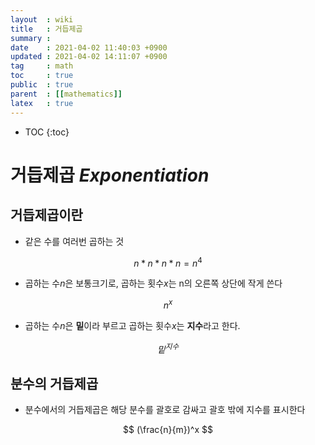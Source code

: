 ```yaml
---
layout  : wiki
title   : 거듭제곱
summary : 
date    : 2021-04-02 11:40:03 +0900
updated : 2021-04-02 14:11:07 +0900
tag     : math
toc     : true
public  : true
parent  : [[mathematics]]
latex   : true
---
```

* TOC
{:toc}

# 거듭제곱 *Exponentiation*
## 거듭제곱이란
* 같은 수를 여러번 곱하는 것

$$ n * n * n * n = n^4 $$

* 곱하는 수*n*은 보통크기로, 곱하는 횟수*x*는 n의 오른쪽 상단에 작게 쓴다

$$ n^x $$

* 곱하는 수*n*은 **밑**이라 부르고 곱하는 횟수*x*는 **지수**라고 한다.

$$ 밑^{지수} $$

## 분수의 거듭제곱
* 분수에서의 거듭제곱은 해당 분수를 괄호로 감싸고 괄호 밖에 지수를 표시한다

$$ (\frac{n}{m})^x $$


